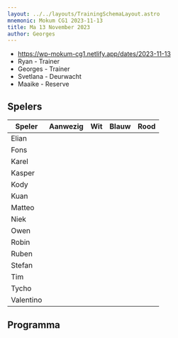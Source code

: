 ```yaml
---
layout: ../../layouts/TrainingSchemaLayout.astro
mnemonic: Mokum CG1 2023-11-13
title: Ma 13 November 2023
author: Georges
---
```


- https://wp-mokum-cg1.netlify.app/dates/2023-11-13
- Ryan - Trainer
- Georges - Trainer
- Svetlana - Deurwacht
- Maaike - Reserve
## Spelers
| Speler | Aanwezig | Wit | Blauw | Rood |
|--------|----------|-----|-------|------|
| Elian | | | | | |
| Fons | | | | | |
| Karel | | | | | |
| Kasper | | | | | |
| Kody | | | | | |
| Kuan | | | | | |
| Matteo | | | | | |
| Niek | | | | | |
| Owen | | | | | |
| Robin | | | | | |
| Ruben | | | | | |
| Stefan | | | | | |
| Tim | | | | | |
| Tycho | | | | | |
| Valentino | | | | | |
## Programma




